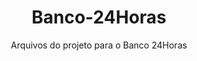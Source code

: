 <h1 align="center">Banco-24Horas</h1>
<p align="center">Arquivos do projeto para o Banco 24Horas</p>

